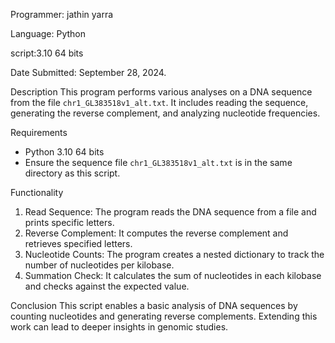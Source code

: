 Programmer: jathin yarra 

Language: Python

script:3.10 64 bits

Date Submitted: September 28, 2024.

Description 
This program performs various analyses on a DNA sequence from the file `chr1_GL383518v1_alt.txt`. It includes reading the sequence, generating the reverse complement, and analyzing nucleotide frequencies.

Requirements
- Python 3.10 64 bits
- Ensure the sequence file `chr1_GL383518v1_alt.txt` is in the same directory as this script.

Functionality
1. Read Sequence: The program reads the DNA sequence from a file and prints specific letters.
2. Reverse Complement: It computes the reverse complement and retrieves specified letters.
3. Nucleotide Counts: The program creates a nested dictionary to track the number of nucleotides per kilobase.
4. Summation Check: It calculates the sum of nucleotides in each kilobase and checks against the expected value.

Conclusion
This script enables a basic analysis of DNA sequences by counting nucleotides and generating reverse complements. Extending this work can lead to deeper insights in genomic studies.
